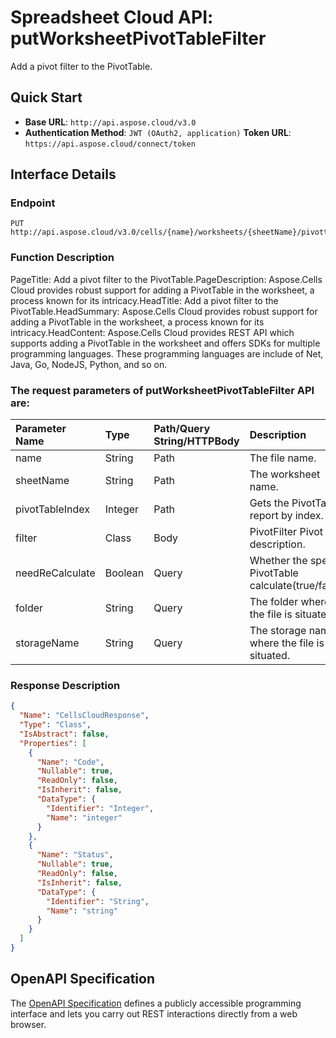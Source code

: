 # **Spreadsheet Cloud API: putWorksheetPivotTableFilter**

Add a pivot filter to the PivotTable. 


## **Quick Start**

- **Base URL**: `http://api.aspose.cloud/v3.0`
- **Authentication Method**: `JWT (OAuth2, application)`  **Token URL**: `https://api.aspose.cloud/connect/token`
## **Interface Details**

### **Endpoint** 

```
PUT http://api.aspose.cloud/v3.0/cells/{name}/worksheets/{sheetName}/pivottables/{pivotTableIndex}/PivotFilters
```
### **Function Description**
PageTitle: Add a pivot filter to the PivotTable.PageDescription: Aspose.Cells Cloud provides robust support for adding a PivotTable in the worksheet, a process known for its intricacy.HeadTitle: Add a pivot filter to the PivotTable.HeadSummary: Aspose.Cells Cloud provides robust support for adding a PivotTable in the worksheet, a process known for its intricacy.HeadContent: Aspose.Cells Cloud provides REST API which supports adding a PivotTable in the worksheet and offers SDKs for multiple programming languages. These programming languages are include of Net, Java, Go, NodeJS, Python, and so on.

### The request parameters of **putWorksheetPivotTableFilter** API are: 

| Parameter Name | Type | Path/Query String/HTTPBody | Description | 
| :- | :- | :- |:- | 
|name|String|Path|The file name.|
|sheetName|String|Path|The worksheet name.|
|pivotTableIndex|Integer|Path|Gets the PivotTable report by index.|
|filter|Class|Body|PivotFilter Pivot filter description.|
|needReCalculate|Boolean|Query|Whether the specific PivotTable calculate(true/false).|
|folder|String|Query|The folder where the file is situated.|
|storageName|String|Query|The storage name where the file is situated.|

### **Response Description**
```json
{
  "Name": "CellsCloudResponse",
  "Type": "Class",
  "IsAbstract": false,
  "Properties": [
    {
      "Name": "Code",
      "Nullable": true,
      "ReadOnly": false,
      "IsInherit": false,
      "DataType": {
        "Identifier": "Integer",
        "Name": "integer"
      }
    },
    {
      "Name": "Status",
      "Nullable": true,
      "ReadOnly": false,
      "IsInherit": false,
      "DataType": {
        "Identifier": "String",
        "Name": "string"
      }
    }
  ]
}
```


## OpenAPI Specification

The [OpenAPI Specification](https://reference.aspose.cloud/cells/#/PivotTablesController/PutWorksheetPivotTableFilter) defines a publicly accessible programming interface and lets you carry out REST interactions directly from a web browser.


